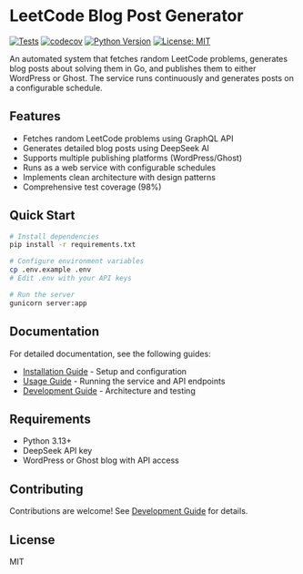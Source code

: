 # LeetCode Blog Post Generator

[![Tests](https://github.com/imansprn/telegraf/actions/workflows/test.yml/badge.svg?branch=main)](https://github.com/imansprn/telegraf/actions/workflows/test.yml)
[![codecov](https://codecov.io/gh/imansprn/telegraf/branch/main/graph/badge.svg)](https://codecov.io/gh/imansprn/telegraf)
[![Python Version](https://img.shields.io/badge/python-3.13-blue.svg)](https://www.python.org/downloads/)
[![License: MIT](https://img.shields.io/badge/License-MIT-yellow.svg)](https://opensource.org/licenses/MIT)

An automated system that fetches random LeetCode problems, generates blog posts about solving them in Go, and publishes them to either WordPress or Ghost. The service runs continuously and generates posts on a configurable schedule.

## Features

- Fetches random LeetCode problems using GraphQL API
- Generates detailed blog posts using DeepSeek AI
- Supports multiple publishing platforms (WordPress/Ghost)
- Runs as a web service with configurable schedules
- Implements clean architecture with design patterns
- Comprehensive test coverage (98%)

## Quick Start

```bash
# Install dependencies
pip install -r requirements.txt

# Configure environment variables
cp .env.example .env
# Edit .env with your API keys

# Run the server
gunicorn server:app
```

## Documentation

For detailed documentation, see the following guides:

- [Installation Guide](docs/INSTALLATION.md) - Setup and configuration
- [Usage Guide](docs/USAGE.md) - Running the service and API endpoints
- [Development Guide](docs/DEVELOPMENT.md) - Architecture and testing

## Requirements

- Python 3.13+
- DeepSeek API key
- WordPress or Ghost blog with API access

## Contributing

Contributions are welcome! See [Development Guide](docs/DEVELOPMENT.md) for details.

## License

MIT